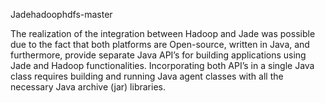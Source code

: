 Jadehadoophdfs-master

The realization of the integration between Hadoop and Jade was possible due to the fact that both platforms are Open-source, written in Java, and furthermore,
provide separate Java API’s for building applications using Jade and Hadoop functionalities. 
Incorporating both API’s in a single Java class requires building and running Java agent classes with all the necessary Java archive (jar) libraries.

